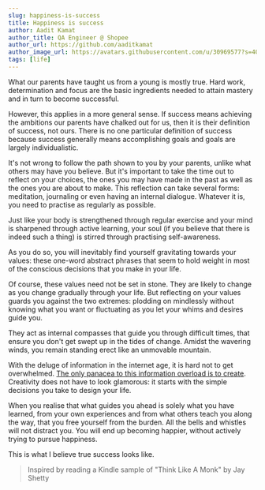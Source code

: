 ```yaml
---
slug: happiness-is-success
title: Happiness is success
author: Aadit Kamat
author_title: QA Engineer @ Shopee
author_url: https://github.com/aaditkamat
author_image_url: https://avatars.githubusercontent.com/u/30969577?s=400&u=9558fc3557d79c88a7080034fe8c22654aca2e4d&v=4
tags: [life]
---
```


What our parents have taught us from a young is mostly true. Hard work, determination
and focus are the basic ingredients needed to attain mastery and in turn
to become successful.

However, this applies in a more general sense. If success means achieving the ambitions
our parents have chalked out for us, then it is their definition of success, not ours.
There is no one particular definition of success because success generally means accomplishing
goals and goals are largely individualistic.

It's not wrong to follow the path shown to you by your parents, unlike what others may have you believe. But it's important to take the time out to reflect on your choices, the ones you may have made in the past as well as the ones you are about to make. 
This reflection can take several forms: meditation, journaling or even
having an internal dialogue. Whatever it is, you need to practise as regularly as possible.

Just like your body is strengthened through regular exercise and your mind is sharpened through active learning, your soul (if you believe that there is indeed such a thing) is stirred through practising self-awareness.

As you do so, you will inevitably find yourself gravitating towards your values: these one-word abstract phrases that seem to hold weight in most of the conscious decisions that you make in your life. 

Of course, these values need not be set in stone. They are likely to change as you change gradually through your life. But reflecting on your values guards you against the two extremes: plodding on mindlessly without knowing what you want or fluctuating as you let your whims and desires guide you.

They act as internal compasses that guide you through difficult times, that ensure you don't get swept up in the tides of change. Amidst the wavering winds, you remain standing erect like an unmovable mountain. 

With the deluge of information in the internet age, it is hard not to get overwhelmed. [The only panacea to this information overload is to create](https://manuswong.com/how-consumerism-is-killing-our-creativity/). Creativity does not have to look glamorous: it starts with the simple decisions you take to design your life.

When you realise that what guides you ahead is solely what you have learned, from your own experiences and from what others teach you along the way, that you free yourself from the burden. All the bells and whistles will not distract you. You will end up becoming happier, without actively trying to pursue happiness.

This is what I believe true success looks like.

> Inspired by reading a Kindle sample of "Think Like A Monk" by Jay Shetty